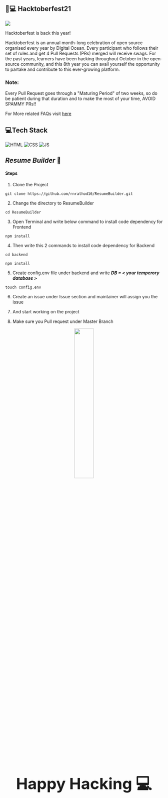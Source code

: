 ## 🏅💻 Hacktoberfest21
![](https://hacktoberfest.digitalocean.com/_nuxt/img/logo-hacktoberfest-full.f42e3b1.svg)

Hacktoberfest is back this year! 

Hacktoberfest is an annual month-long celebration of open source organised every year by DIgital Ocean. Every participant who follows their set of rules and get 4 Pull Requests (PRs) merged will receive swags. For the past years, learners have been hacking throughout October in the open-source community, and this 8th year you can avail yourself the opportunity to partake and contribute to this ever-growing platform.

### Note:
Every Pull Request goes through a "Maturing Period" of two weeks, so do be patient during that duration and to make the most of your time, AVOID SPAMMY PRs!!

For More related FAQs visit [here](https://hacktoberfest.digitalocean.com/faq)


## 💻Tech Stack
 
 
  
![HTML](https://img.shields.io/badge/html5%20-%23E34F26.svg?&style=for-the-badge&logo=html5&logoColor=white)
![CSS](https://img.shields.io/badge/css3%20-%231572B6.svg?&style=for-the-badge&logo=css3&logoColor=white)
![JS](https://img.shields.io/badge/javascript%20-%23323330.svg?&style=for-the-badge&logo=javascript&logoColor=%23F7DF1E)
  



## ***Resume Builder*** 🍂

#### Steps


1. Clone the Project 
```
git clone https://github.com/rnrathod16/ResumeBuilder.git
```
2. Change the directory to ResumeBuilder
```
cd ResumeBuilder
```
3. Open Terminal and write below command to install code dependency for Frontend
```
npm install
```
4. Then write this 2 commands to install code dependency for Backend
```
cd backend
```
```
npm install
```
5. Create config.env file under backend and write ***DB = < your temperory database >***
```
touch config.env
```
6. Create an issue under Issue section and maintainer will assign you the issue

7. And start working on the project 

8. Make sure you Pull request under Master Branch

<p align="center"><img width=35% src="https://media2.giphy.com/media/L1R1tvI9svkIWwpVYr/giphy.gif?cid=ecf05e47pzi2rpig0vc8pjusra8hiai1b91zgiywvbubu9vu&rid=giphy.gif"></p>


<p align="center" style="font-size:50px"><b>Happy Hacking 💻</b></p>

